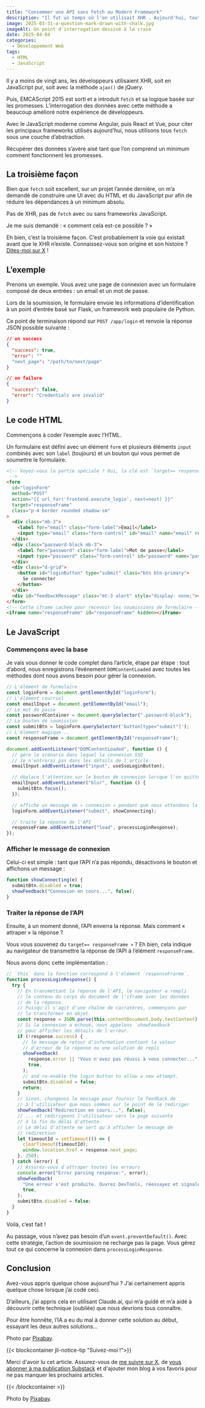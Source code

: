 ```yaml
---
title: "Consommer une API sans Fetch ou Modern Framework"
description: "Il fut un temps où l'on utilisait XHR . Aujourd'hui, tout le monde utilise (ou devrait utiliser) l'API fetch, propre à JavaScript. Mais connaissez-vous la troisième façon d'interroger des données ?"
image: 2025-03-31-a-question-mark-drawn-with-chalk.jpg
imageAlt: Un point d'interrogation dessiné à la craie
date: 2025-04-04
categories:
  - Développement Web
tags:
  - HTML
  - JavaScript
---
```


Il y a moins de vingt ans, les développeurs utilisaient XHR, soit en JavaScript pur, soit avec la méthode `ajax()` de jQuery.

Puis, EMCAScript 2015 est sorti et a introduit `fetch` et sa logique basée sur les promesses. L’interrogation des données avec cette méthode a beaucoup amélioré notre expérience de développeurs.

Avec le JavaScript moderne comme Angular, puis React et Vue, pour citer les principaux frameworks utilisés aujourd’hui, nous utilisons tous `fetch` sous une couche d’abstraction.

Récupérer des données s’avère aisé tant que l’on comprend un minimum comment fonctionnent les promesses.

## La troisième façon

Bien que `fetch` soit excellent, sur un projet l’année dernière, on m’a demandé de construire une UI avec du HTML et du JavaScript pur afin de réduire les dépendances à un minimum absolu.

Pas de XHR, pas de `fetch` avec ou sans frameworks JavaScript.

Je me suis demandé : « comment cela est-ce possible ? »

Eh bien, c’est la troisième façon. C’est probablement la voie qui existait avant que le XHR n’existe. Connaissez-vous son origine et son histoire ? [Dites-moi sur X](https://x.com/LitzlerJeremie) !

## L’exemple

Prenons un exemple. Vous avez une page de connexion avec un formulaire composé de deux entrées : un email et un mot de passe.

Lors de la soumission, le formulaire envoie les informations d’identification à un point d’entrée basé sur Flask, un framework web populaire de Python.

Ce point de terminaison répond sur `POST /app/login` et renvoie la réponse JSON possible suivante :

```json
// on success
{
  "success": true,
  "error": ""
  "next_page": "/path/to/next/page"
}

// on failure
{
  "success": false,
  "error": "Credentials are invalid"
}
```

## Le code HTML

Commençons à coder l’exemple avec l’HTML.

Un formulaire est défini avec un élément `form` et plusieurs éléments `input` combinés avec son `label` (toujours) et un bouton qui vous permet de soumettre le formulaire.

```html
<!-- Voyez-vous la partie spéciale ? Oui, la clé est `target=« responseFrame »` et son iframe associé.
 -->
<form
  id="loginForm"
  method="POST"
  action="{{ url_for('frontend.execute_login', next=next) }}"
  target="responseFrame"
  class="p-4 border rounded shadow-sm"
>
  <div class="mb-3">
    <label for="email" class="form-label">Email</label>
    <input type="email" class="form-control" id="email" name="email" required />
  </div>
  <div class="password-block mb-3">
    <label for="password" class="form-label">Mot de passe</label>
    <input type="password" class="form-control" id="password" name="password" />
  </div>
  <div class="d-grid">
    <button id="loginButton" type="submit" class="btn btn-primary">
      Se connecter
    </button>
  </div>
  <div id="feedbackMessage" class="mt-3 alert" style="display: none;"></div>
</form>
<!-- Cette iframe cachée pour recevoir les soumissions de formulaire -->
<iframe name="responseFrame" id="responseFrame" hidden></iframe>
```

## Le JavaScript

### Commençons avec la base

Je vais vous donner le code complet dans l’article, étape par étape : tout d’abord, nous enregistrons l’événement `DOMContentLoaded` avec toutes les méthodes dont nous avons besoin pour gérer la connexion.

```javascript
// L'élément de formulaire
const loginForm = document.getElementById("loginForm");
// L'élément courriel
const emailInput = document.getElementById("email");
// Le mot de passe
const passwordContainer = document.querySelector(".password-block");
// Le bouton de soumission
const submitBtn = loginForm.querySelector('button[type="submit"]');
// L'élément magique...
const responseFrame = document.getElementById("responseFrame");

document.addEventListener("DOMContentLoaded", function () {
  // gère le scénario dans lequel la connexion SSO
  // Je n'entrerai pas dans les détails de l'article
  emailInput.addEventListener("input", useSsoLoginButton);

  // déplace l'attention sur le bouton de connexion lorsque l'on quitte la saisie du courriel
  emailInput.addEventListener("blur", function () {
    submitBtn.focus();
  });

  // affiche un message de « connexion » pendant que nous attendons la réponse de l'API
  loginForm.addEventListener("submit", showConnecting);

  // traite la réponse de l'API
  responseFrame.addEventListener("load", processLoginResponse);
});
```

### Afficher le message de connexion

Celui-ci est simple : tant que l’API n’a pas répondu, désactivons le bouton et affichons un message :

```javascript
function showConnecting(e) {
  submitBtn.disabled = true;
  showFeedback("Connexion en cours...", false);
}
```

### Traiter la réponse de l’API

Ensuite, à un moment donné, l’API enverra la réponse. Mais comment « attraper » la réponse ?

Vous vous souvenez du `target=« responseFrame »` ? Eh bien, cela indique au navigateur de transmettre la réponse de l’API à l’élément `responseFrame`.

Nous avons donc cette implémentation :

```javascript
// `this` dans la fonction correspond à l'élément `responseFrarme`.
function processLoginResponse() {
  try {
    // En transmettant la réponse de l'API, le navigateur a rempli
    // le contenu du corps du document de l'iframe avec les données
    // de la réponse.
    // Puisqu'il s'agit d'une chaîne de cacratères, commençons par
    // la transformer en objet.
    const response = JSON.parse(this.contentDocument.body.textContent);
    // Si la connexion a échoué, nous appelons `showFeedback`
    // pour afficher les détails de l'erreur.
    if (!response.success) {
      // le message de retour d'information contient la valeur
      // d'erreur de la réponse ou une solution de repli
      showFeedback(
        response.error || "Vous n'avez pas réussi à vous connecter...",
        true,
      );
      // and re-enable the login button to allow a new attempt.
      submitBtn.disabled = false;
      return;
    }
    // Sinon, changeons le message pour fournir le feedback de
    // à l'utilisateur que nous sommes sur le point de le rediriger
    showFeedback("Redirection en cours...", false);
    // ... et redirigeons l'utilisateur vers la page suivante
    // à la fin du délai d'attente.
    // Le délai d'attente ne sert qu'à afficher le message de
    // redirection
    let timeoutId = setTimeout(() => {
      clearTimeout(timeoutId);
      window.location.href = response.next_page;
    }, 250);
  } catch (error) {
    // Assurez-vous d'attraper toutes les erreurs
    console.error("Error parsing response:", error);
    showFeedback(
      "Une erreur s'est produite. Ouvrez DevTools, réessayez et signalez l'erreur à l'administrateur.",
      true,
    );
    submitBtn.disabled = false;
  }
}
```

Voilà, c’est fait !

Au passage, vous n’avez pas besoin d’un `event.preventDefault()`. Avec cette stratégie, l’action de soumission ne recharge pas la page. Vous gérez tout ce qui concerne la connexion dans `processLoginResponse`.

## Conclusion

Avez-vous appris quelque chose aujourd’hui ? J’ai certainement appris quelque chose lorsque j’ai codé ceci.

D’ailleurs, j’ai appris cela en utilisant Claude.ai, qui m’a guidé et m’a aidé à découvrir cette technique (oubliée) que nous devrions tous connaître.

Pour être honnête, l’IA a eu du mal à donner cette solution au début, essayant les deux autres solutions…

Photo par [Pixabay](https://www.pexels.com/photo/question-mark-on-chalk-board-356079/).

{{< blockcontainer jli-notice-tip "Suivez-moi !">}}

Merci d'avoir lu cet article. Assurez-vous de [me suivre sur X](https://x.com/LitzlerJeremie), de [vous abonner à ma publication Substack](https://iamjeremie.substack.com/) et d'ajouter mon blog à vos favoris pour ne pas manquer les prochains articles.

{{< /blockcontainer >}}

Photo by [Pixabay](https://www.pexels.com/photo/question-mark-on-chalk-board-356079/).

<!-- more -->
